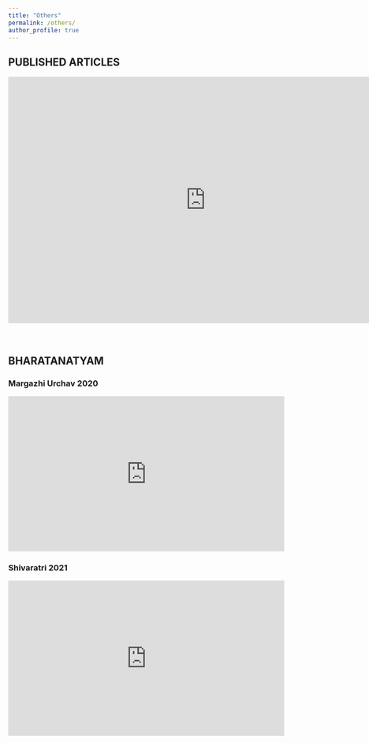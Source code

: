 ```yaml
---
title: "Others"
permalink: /others/
author_profile: true
---
```



## PUBLISHED ARTICLES

<embed src="https://myvoice.opindia.com/2020/08/gendered-social-impact-of-the-covid-19-pandemic/" style="width:800px; height: 500px;">

<br>
<br
<br>
<br>

## BHARATANATYAM

### Margazhi Urchav 2020
<iframe width="560" height="315" src="https://www.youtube.com/embed/gnSEx5xvX-I?start=701" title="YouTube video player" frameborder="0" allow="accelerometer; autoplay; clipboard-write; encrypted-media; gyroscope; picture-in-picture" allowfullscreen></iframe>


### Shivaratri 2021
<iframe width="560" height="315" src="https://www.youtube.com/embed/dJ9hC08Lp90?start=1131" title="YouTube video player" frameborder="0" allow="accelerometer; autoplay; clipboard-write; encrypted-media; gyroscope; picture-in-picture" allowfullscreen></iframe>